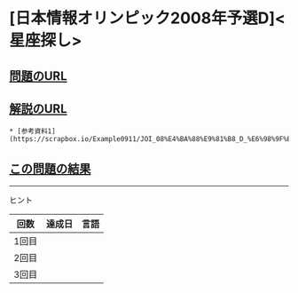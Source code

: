 # \[日本情報オリンピック2008年予選D\]\<星座探し\>

## [問題のURL](https://atcoder.jp/contests/joi2008yo/tasks/joi2008yo_d)

## [解説のURL](https://www.ioi-jp.org/joi/2007/2008-yo-prob_and_sol/2008-yo-t4/review/2008-yo-t4-review.html)
    * [参考資料1](https://scrapbox.io/Example0911/JOI_08%E4%BA%88%E9%81%B8_D_%E6%98%9F%E5%BA%A7%E6%8E%A2%E3%81%97(%E9%9B%A3%E6%98%93%E5%BA%A65))

## [この問題の結果](https://atcoder.jp/contests/joi2008yo/submissions?f.Task=joi2008yo_d&f.LanguageName=&f.Status=AC&f.User=)

---

ヒント

| 回数 | 達成日 | 言語 |
| --- | ----- | ---- |
| 1回目 |  |  |
| 2回目 |  |  |
| 3回目 |  |  |
